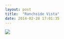 ```yaml
---
layout: post
title:  "Ranchside Vista"
date: 2014-02-28 17:01:35  
---
```


![](https://farm8.staticflickr.com/7456/12843319825_12a6d1810f_c.jpg)